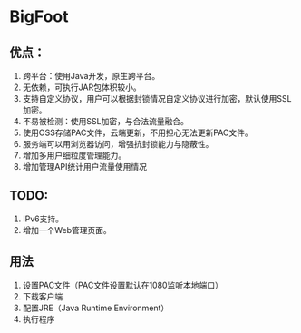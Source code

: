 # BigFoot
## 优点：
1. 跨平台：使用Java开发，原生跨平台。
2. 无依赖，可执行JAR包体积较小。
3. 支持自定义协议，用户可以根据封锁情况自定义协议进行加密，默认使用SSL加密。
4. 不易被检测：使用SSL加密，与合法流量融合。
5. 使用OSS存储PAC文件，云端更新，不用担心无法更新PAC文件。
6. 服务端可以用浏览器访问，增强抗封锁能力与隐蔽性。
7. 增加多用户细粒度管理能力。
8. 增加管理API统计用户流量使用情况

## TODO:
1. IPv6支持。
2. 增加一个Web管理页面。

## 用法
1. 设置PAC文件（PAC文件设置默认在1080监听本地端口）
2. 下载客户端
3. 配置JRE（Java Runtime Environment）
4. 执行程序